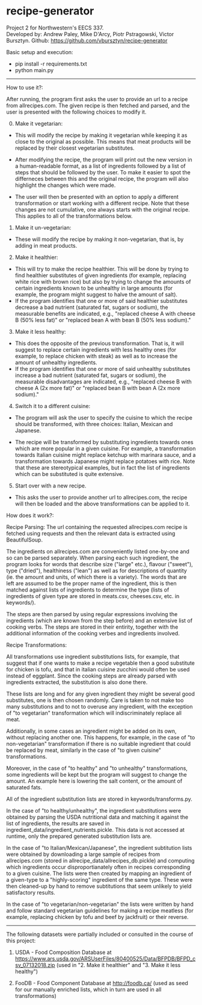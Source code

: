 # recipe-generator
Project 2 for Northwestern's EECS 337.  
Developed by: Andrew Paley, Mike D'Arcy, Piotr Pstragowski, Victor Bursztyn.
Github: https://github.com/vbursztyn/recipe-generator

Basic setup and execution:

* pip install -r requirements.txt
* python main.py

---

How to use it?:  

After running, the program first asks the user to provide an url to a recipe from allrecipes.com. The given recipe is then fetched and parsed, and the user is presented with the following choices to modify it. 

0. Make it vegetarian: 

- This will modify the recipe by making it vegetarian while keeping it as close to the original as possible. This means that meat products will be replaced by their closest vegetarian substitutes. 

- After modifying the recipe, the program will print out the new version in a human-readable format, as a list of ingredients followed by a list of steps that should be followed by the user. To make it easier to spot the differneces between this and the original recipe, the program will also highlight the changes which were made. 

- The user will then be presented with an option to apply a different transformation or start working with a different recipe. Note that these changes are not cumulative, one always starts with the original recipe. This applies to all of the transformations below. 

1. Make it un-vegetarian: 

- These will modify the recipe by making it non-vegetarian, that is, by adding in meat products. 

2. Make it healthier: 

- This will try to make the recipe healthier. This will be done by trying to find healthier substitutes of given ingredients (for example, replacing white rice with brown rice) but also by trying to change the amounts of certain ingredients known to be unhealthy in large amounts (for example, the program might suggest to halve the amount of salt).
- If the program identifies that one or more of said healthier substitutes decrease a bad nutrient (saturated fat, sugars or sodium), the measurable benefits are indicated, e.g., "replaced cheese A with cheese B (50% less fat)" or "replaced bean A with bean B (50% less sodium)."

3. Make it less healthy: 

- This does the opposite of the previous transformation. That is, it will suggest to replace certain ingredients with less healthy ones (for example, to replace chicken with steak) as well as to increase the amount of unhealthy ingredients.
- If the program identifies that one or more of said unhealthy substitutes increase a bad nutrient (saturated fat, sugars or sodium), the measurable disadvantages are indicated, e.g., "replaced cheese B with cheese A (2x more fat)" or "replaced bean B with bean A (2x more sodium)."

4. Switch it to a different cuisine: 

- The program will ask the user to specify the cuisine to which the recipe should be transformed, with three choices: Italian, Mexican and Japanese.

- The recipe will be transformed by substituting ingredients towards ones which are more popular in a given cuisine. For example, a transformation towards Italian cuisine might replace ketchup with marinara sauce, and a transformation towards Japanese might replace potatoes with rice. Note that these are stereotypical examples, but in fact the list of ingredients which can be substituted is quite extensive. 

5. Start over with a new recipe.

- This asks the user to provide another url to allrecipes.com, the recipe will then be loaded and the above transformations can be applied to it. 

How does it work?: 

Recipe Parsing: The url containing the requested allrecipes.com recipe is fetched using requests and then the relevant data is extracted using BeautifulSoup. 

The ingredients on allrecipes.com are conveniently listed one-by-one and so can be parsed separately. When parsing each such ingredient, the program looks for words that describe size ("large" etc.), flavour ("sweet"), type ("dried"), healthiness ("lean") as well as for descriptions of quantity (ie. the amount and units, of which there is a variety). The words that are left are assumed to be the proper name of the ingredient, this is then matched against lists of ingredients to determine the type (lists of ingredients of given type are stored in meats.csv, cheeses.csv, etc. in keywords/). 

The steps are then parsed by using regular expressions involving the ingredients (which are known from the step before) and an extensive list of cooking verbs. The steps are stored in their entirity, together with the additional information of the cooking verbes and ingredients involved. 

Recipe Transformations: 

All transformations use ingredient substitutions lists, for example, that suggest that if one wants to make a recipe vegetable then a good substitute for chicken is tofu, and that in italian cuisine zucchini would often be used instead of eggplant. Since the cooking steps are already parsed with ingredients extracted, the substitution is also done there. 

These lists are long and for any given ingredient they might be several good substitutes, one is then chosen randomly. Care is taken to not make too many substitutions and to not to overuse any ingredient, with the exception of "to vegetarian" transformation which will indiscriminately replace all meat. 

Additionally, in some cases an ingredient might be added on its own, without replacing another one. This happens, for example, in the case of "to non-vegetarian" transformation if there is no suitable ingredient that could be replaced by meat, similarly in the case of "to given cuisine" transformations. 

Moreover, in the case of "to healthy" and "to unhealthy" transformations, some ingredients will be kept but the program will suggest to change the amount. An example here is lowering the salt content, or the amount of saturated fats. 

All of the ingredient substitution lists are stored in keywords/transforms.py. 

In the case of "to healthy/unhealthy", the ingredient substitutions were obtained by parsing the USDA nutritional data and matching it against the list of ingredients, the results are saved in ingredient_data/ingredient_nutrients.pickle. This data is not accessed at runtime, only the prepared generated substitution lists are. 

In the case of "to Italian/Mexican/Japanese", the ingredient subtitution lists were obtained by downloading a large sample of recipes from allrecipes.com (stored in allrecipe_data/allrecipes_db.pickle) and computing which ingredients occur disproportianately often in recipes corresponding to a given cuisine. The lists were then created by mapping an ingredient of a given-type to a "highly-scoring" ingredient of the same type. These were then cleaned-up by hand to remove subtitutions that seem unlikely to yield satisfactory results. 

In the case of "to vegetarian/non-vegetarian" the lists were written by hand and follow standard vegetarian guidelines for making a recipe meatless (for example, replacing chicken by tofu and beef by jackfruit) or their reverse.

---

The following datasets were partially included or consulted in the course of this project:

1. USDA - Food Composition Database at https://www.ars.usda.gov/ARSUserFiles/80400525/Data/BFPDB/BFPD_csv_07132018.zip (used in "2. Make it healthier" and "3. Make it less healthy")

2. FooDB - Food Component Database at http://foodb.ca/ (used as seed for our manually enriched lists, which in turn are used in all transformations)